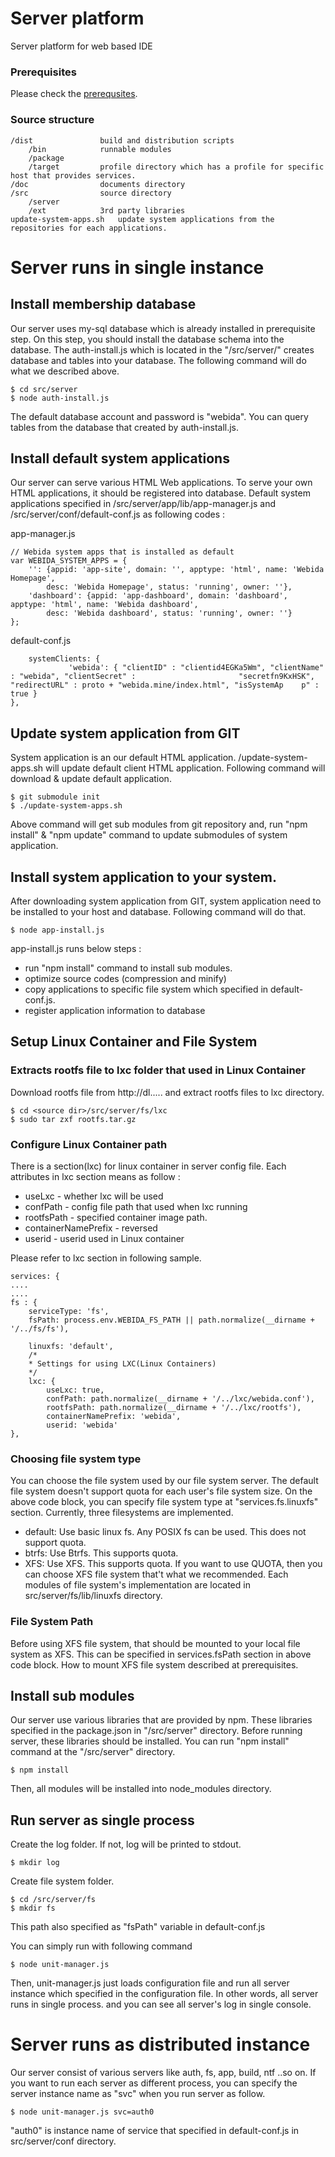 Server platform
======

Server platform for web based IDE


### Prerequisites

Please check the <a href="doc/prerequsites.md">prerequsites</a>.


### Source structure

    /dist               build and distribution scripts
        /bin            runnable modules 
        /package        
        /target         profile directory which has a profile for specific host that provides services.
    /doc                documents directory
    /src                source directory
        /server
        /ext            3rd party libraries
    update-system-apps.sh   update system applications from the repositories for each applications.



# Server runs in single instance

## Install membership database
Our server uses my-sql database which is already installed in prerequisite step. On this step, you should install the database schema into the database.
The auth-install.js which is located in the "<repository root>/src/server/" creates database and tables into your database. 
The following command will do what we described above.

    $ cd src/server
    $ node auth-install.js

The default database account and password is "webida".
You can query tables from the database that created by auth-install.js.

## Install default system applications
Our server can serve various HTML Web applications. To serve your own HTML applications, it should be registered into database.
Default system applications specified in <source dir>/src/server/app/lib/app-manager.js and <soruce dir>/src/server/conf/default-conf.js as following codes :

app-manager.js

    // Webida system apps that is installed as default
    var WEBIDA_SYSTEM_APPS = {
        '': {appid: 'app-site', domain: '', apptype: 'html', name: 'Webida Homepage',
            desc: 'Webida Homepage', status: 'running', owner: ''},
        'dashboard': {appid: 'app-dashboard', domain: 'dashboard', apptype: 'html', name: 'Webida dashboard',
            desc: 'Webida dashboard', status: 'running', owner: ''}
    };
 
default-conf.js

        systemClients: {
                 'webida': { "clientID" : "clientid4EGKa5Wm", "clientName" : "webida", "clientSecret" :                       "secretfn9KxHSK", "redirectURL" : proto + "webida.mine/index.html", "isSystemAp    p" : true }
    },
    
## Update system application from GIT
System application is an our default HTML application. <repository root>/update-system-apps.sh will update default client HTML application.
Following command will download & update default application.

    $ git submodule init
    $ ./update-system-apps.sh
    
Above command will get sub modules from git repository and, run "npm install" & "npm update" command to update submodules of system application. 

## Install system application to your system. 
After downloading system application from GIT, system application need to be installed to your host and database.
Following command will do that.

    $ node app-install.js

app-install.js runs below steps :
* run "npm install" command to install sub modules.
* optimize source codes (compression and minify)
* copy applications to specific file system which specified in default-conf.js.
* register application information to database

## Setup Linux Container and File System


### Extracts rootfs file to lxc folder that used in Linux Container
Download rootfs file from http://dl..... and extract rootfs files to lxc directory.

    $ cd <source dir>/src/server/fs/lxc
    $ sudo tar zxf rootfs.tar.gz
 
### Configure Linux Container path
There is a section(lxc) for linux container in server config file.
Each attributes in lxc section means as follow :
* useLxc - whether lxc will be used
* confPath - config file path that used when lxc running
* rootfsPath - specified container image path.
* containerNamePrefix - reversed
* userid - userid used in Linux container

Please refer to lxc section in following sample.

    services: {
    ....
    ....
    fs : {
        serviceType: 'fs',
        fsPath: process.env.WEBIDA_FS_PATH || path.normalize(__dirname + '/../fs/fs'),
     
        linuxfs: 'default',
        /*
        * Settings for using LXC(Linux Containers)
        */
        lxc: {
            useLxc: true,
            confPath: path.normalize(__dirname + '/../lxc/webida.conf'),
            rootfsPath: path.normalize(__dirname + '/../lxc/rootfs'),
            containerNamePrefix: 'webida',
            userid: 'webida'
    },

### Choosing file system type
You can choose the file system used by our file system server. The default file system doesn't support quota for each user's file system size.
On the above code block, you can specify file system type at "services.fs.linuxfs" section.
Currently, three filesystems are implemented.
* default: Use basic linux fs. Any POSIX fs can be used. This does not support quota.
* btrfs: Use Btrfs. This supports quota.
* XFS: Use XFS. This supports quota.
If you want to use QUOTA, then you can choose XFS file system that't what we recommended.
Each modules of file system's implementation are located in src/server/fs/lib/linuxfs directory.

### File System Path
Before using XFS file system, that should be mounted to your local file system as XFS. This can be specified in services.fsPath section in above code block.
How to mount XFS file system described at prerequisites.

## Install sub modules
Our server use various libraries that are provided by npm. These libraries specified in the package.json in "<repository root>/src/server" directory.
Before running server, these libraries should be installed. You can run "npm install" command at the "<repository root>/src/server" directory.

    $ npm install

Then, all modules will be installed into node_modules directory.

## Run server as single process
Create the log folder. If not, log will be printed to stdout.

    $ mkdir log
    
Create file system folder.

    $ cd /src/server/fs
    $ mkdir fs
This path also specified as "fsPath" variable in default-conf.js

You can simply run with following command

    $ node unit-manager.js

Then, unit-manager.js just loads configuration file and run all server instance which specified in the configuration file.
In other words, all server runs in single process. and you can see all server's log in single console.

# Server runs as distributed instance
Our server consist of various servers like auth, fs, app, build, ntf ..so on.
If you want to run each server as different process, you can specify the server instance name as "svc" when you run server as follow.

    $ node unit-manager.js svc=auth0

"auth0" is instance name of service that specified in default-conf.js in src/server/conf directory.
